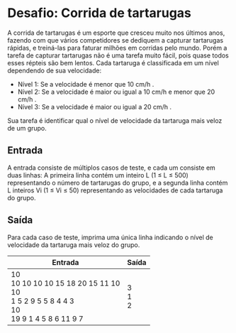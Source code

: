
# Desafio: Corrida de tartarugas

A corrida de tartarugas é um esporte que cresceu muito nos últimos anos, fazendo com que vários competidores se dediquem a capturar tartarugas rápidas, e treiná-las para faturar milhões em corridas pelo mundo. Porém a tarefa de capturar tartarugas não é uma tarefa muito fácil, pois quase todos esses répteis são bem lentos. Cada tartaruga é classificada em um nível dependendo de sua velocidade:


- Nível 1: Se a velocidade é menor que 10 cm/h .
- Nível 2: Se a velocidade é maior ou igual a 10 cm/h e menor que 20 cm/h .
- Nível 3: Se a velocidade é maior ou igual a 20 cm/h .

Sua tarefa é identificar qual o nível de velocidade da tartaruga mais veloz de um grupo.
## Entrada

A entrada consiste de múltiplos casos de teste, e cada um consiste em duas linhas: A primeira linha contém um inteiro L (1 ≤ L ≤ 500) representando o número de tartarugas do grupo, e a segunda linha contém L inteiros Vi (1 ≤ Vi ≤ 50) representando as velocidades de cada tartaruga do grupo.
## Saída

Para cada caso de teste, imprima uma única linha indicando o nível de velocidade da tartaruga mais veloz do grupo.

|Entrada|Saída|
|---|---|
|10<br>10 10 10 10 15 18 20 15 11 10<br>10<br>1 5 2 9 5 5 8 4 4 3<br>10<br>19 9 1 4 5 8 6 11 9 7|3<br>1<br>2|